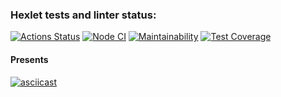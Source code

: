 ### Hexlet tests and linter status:
[![Actions Status](https://github.com/loki1520/frontend-project-46/workflows/hexlet-check/badge.svg)](https://github.com/loki1520/frontend-project-46/actions)
[![Node CI](https://github.com/loki1520/frontend-project-46/actions/workflows/nodejs.yml/badge.svg?branch=step4)](https://github.com/loki1520/frontend-project-46/actions/workflows/nodejs.yml)
[![Maintainability](https://api.codeclimate.com/v1/badges/68738663e1d4805a9776/maintainability)](https://codeclimate.com/github/loki1520/frontend-project-46/maintainability)
[![Test Coverage](https://api.codeclimate.com/v1/badges/68738663e1d4805a9776/test_coverage)](https://codeclimate.com/github/loki1520/frontend-project-46/test_coverage)
#### Presents
[![asciicast](https://asciinema.org/a/605351.svg)](https://asciinema.org/a/605351)
